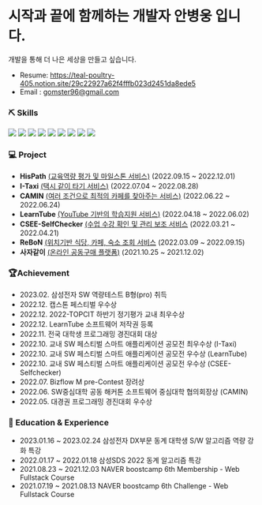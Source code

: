 # 시작과 끝에 함께하는 개발자 안병웅 입니다.
개발을 통해 더 나은 세상을 만들고 싶습니다. 
- Resume: https://teal-poultry-405.notion.site/29c22927a62f4fffb023d2451da8ede5
- Email : gomster96@gmail.com

### ⛏️ Skills
<div>
  <img src="https://img.shields.io/badge/Java-007396?style=flat-square&logo=java&logoColor=white"/>
  <img src="https://img.shields.io/badge/SpringBoot-6DB33F?style=flat-square&logo=springboot&logoColor=white"/>
  <img src="https://img.shields.io/badge/JPA-6DB33F?style=flat-square&logo=springboot&logoColor=black">
  <img src="https://img.shields.io/badge/MySQL-4479A1?style=flat-square&logo=MySQL&logoColor=white"/>
  <img src="https://img.shields.io/badge/React-61DAFB?style=flat-square&logo=React&logoColor=white"/>
  <img src="https://img.shields.io/badge/C++-00599C?style=flat-square&logo=c%2B%2B&logoColor=white"/>
  <img src="https://img.shields.io/badge/JavaScript-F7DF1E?style=flat-square&logo=JavaScript&logoColor=black"/>
  <img src="https://img.shields.io/badge/Node.js-339933?style=flat-square&logo=Node.js&logoColor=white"/>
  <img src="https://img.shields.io/badge/Express-000000?style=flat-square&logo=Express&logoColor=white"/>
  

</div>

### 💻 Project
- **HisPath** [(교육역량 평가 및 마일스톤 서비스)](https://github.com/HisPath/HisPath-Server) (2022.09.15 ~ 2022.12.01)
- **I-Taxi** [(택시 같이 타기 서비스)](https://github.com/I-Taxi/server) (2022.07.04 ~ 2022.08.28)
- **CAMIN** [(여러 조건으로 최적의 카페를 찾아주는 서비스)](https://github.com/SW-HACKATHON-CAMIN/camin-server) (2022.06.22 ~ 2022.06.24)
- **LearnTube** [(YouTube 기반의 학습지원 서비스)](https://github.com/gomster96/LearnTube) (2022.04.18 ~ 2022.06.02)
- **CSEE-SelfChecker** [(수업 수강 확인 및 관리 보조 서비스](https://github.com/gomster96/CSEE-SelfCheck) (2022.03.21 ~ 2022.04.21)
- **ReBoN** [(위치기반 식당, 카페, 숙소 조회 서비스](https://github.com/RE-BON/ReBoN) (2022.03.09 ~ 2022.09.15)
- **사자같이** [(온라인 공동구매 플랫폼)](https://github.com/gomster96/WEB19-sajagachi) (2021.10.25 ~ 2021.12.02)

### 🏆Achievement
- 2023.02. 삼성전자 SW 역량테스트 B형(pro) 취득
- 2022.12. 캡스톤 페스티벌 우수상
- 2022.12. 2022-TOPCIT 하반기 정기평가 교내 최우수상
- 2022.12. LearnTube 소프트웨어 저작권 등록
- 2022.11. 전국 대학생 프로그래밍 경진대회 대상
- 2022.10. 교내 SW 페스티벌 스마트 애플리케이션 공모전 최우수상 (I-Taxi)
- 2022.10. 교내 SW 페스티벌 스마트 애플리케이션 공모전 우수상 (LearnTube)
- 2022.10. 교내 SW 페스티벌 스마트 애플리케이션 공모전 우수상 (CSEE-Selfchecker)
- 2022.07. Bizflow M pre-Contest 장려상
- 2022.06. SW중심대학 공동 해커톤 소프트웨어 중심대학 협의회장상 (CAMIN)
- 2022.05. 대경권 프로그래밍 경진대회 우수상

### 📄 Education & Experience
- 2023.01.16 ~ 2023.02.24 삼성전자 DX부문 동계 대학생 S/W 알고리즘 역량 강화 특강
- 2022.01.17 ~ 2022.01.18 삼성SDS 2022 동계 알고리즘 특강
- 2021.08.23 ~ 2021.12.03 NAVER boostcamp 6th Membership - Web Fullstack Course
- 2021.07.19 ~ 2021.08.13 NAVER boostcamp 6th Challenge - Web Fullstack Course
